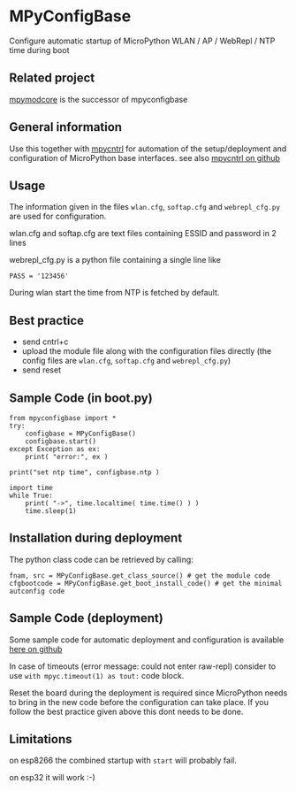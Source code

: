 
# MPyConfigBase

Configure automatic startup of MicroPython WLAN / AP / WebRepl / NTP time during boot 

## Related project

[mpymodcore](https://github.com/kr-g/mpymodcore) is the successor of mpyconfigbase


## General information

Use this together with [mpycntrl](https://pypi.org/project/mpycntrl/) for automation of the setup/deployment and configuration of MicroPython base interfaces. see also [mpycntrl on github](https://github.com/kr-g/mpycntrl)

## Usage

The information given in the files `wlan.cfg`, `softap.cfg` and `webrepl_cfg.py` are used for configuration.

wlan.cfg and softap.cfg are text files containing ESSID and password in 2 lines

webrepl_cfg.py is a python file containing a single line like 

    PASS = '123456'

During wlan start the time from NTP is fetched by default.


## Best practice

* send cntrl+c
* upload the module file along with the configuration files directly (the config files are `wlan.cfg`, `softap.cfg` and `webrepl_cfg.py`)
* send reset


## Sample Code (in boot.py)

    from mpyconfigbase import *
    try:
        configbase = MPyConfigBase()
        configbase.start()
    except Exception as ex:
        print( "error:", ex )

    print("set ntp time", configbase.ntp )

    import time
    while True:
        print( "->", time.localtime( time.time() ) )
        time.sleep(1)


## Installation during deployment

The python class code can be retrieved by calling:

    fnam, src = MPyConfigBase.get_class_source() # get the module code
    cfgbootcode = MPyConfigBase.get_boot_install_code() # get the minimal autconfig code
 
 
## Sample Code (deployment)

Some sample code for automatic deployment and configuration is
available [here on github](https://github.com/kr-g/mpyconfigbase/blob/master/sample.py)

In case of timeouts (error message: could not enter raw-repl) consider to
use `with mpyc.timeout(1) as tout:` code block. 

Reset the board during the deployment is required since MicroPython needs
to bring in the new code before the configuration can take place.
If you follow the best practice given above this dont needs to be done.

               
## Limitations

on esp8266 the combined startup with `start` will probably fail.

on esp32 it will work :-)


